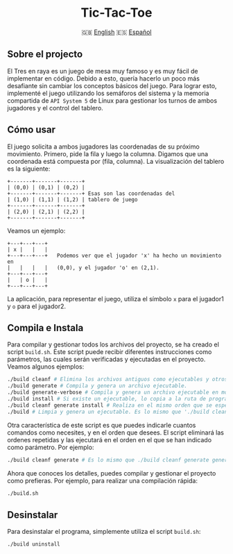 <div class="languages" align="center">

# Tic-Tac-Toe

:uk: <a href="https://github.com/dpv927/tic-tac-toe">English</a>
:es: <a href="#">Español</a>
</div>

## Sobre el projecto
El Tres en raya es un juego de mesa muy famoso y es muy fácil de implementar en código. Debido a esto, quería hacerlo un poco más desafiante sin cambiar los
conceptos básicos del juego. Para lograr esto, implementé el juego utilizando los semáforos del sistema y la memoria compartida de `API System 5` de Linux 
para gestionar los turnos de ambos jugadores y el control del tablero.

## Cómo usar
El juego solicita a ambos jugadores las coordenadas de su próximo movimiento. Primero, pide la fila y luego la columna. Digamos que una coordenada está 
compuesta por (fila, columna). La visualización del tablero es la siguiente:
```
+-------+-------+-------+
| (0,0) | (0,1) | (0,2) |
+-------+-------+-------+ Esas son las coordenadas del
| (1,0) | (1,1) | (1,2) | tablero de juego
+-------+-------+-------+
| (2,0) | (2,1) | (2,2) |
+-------+-------+-------+

```
Veamos un ejemplo:
```
+---+---+---+
| x |   |   |
+---+---+---+   Podemos ver que el jugador 'x' ha hecho un movimiento en
|   |   |   |   (0,0), y el jugador 'o' en (2,1).
+---+---+---+
|   | o |   |
+---+---+---+
```
La aplicación, para representar el juego, utiliza el símbolo `x` para el jugador1 y `o` para el jugador2. 

## Compila e Instala
Para compilar y gestionar todos los archivos del proyecto, se ha creado el script `build.sh`. Este script puede recibir diferentes instrucciones como
parámetros, las cuales serán verificadas y ejecutadas en el proyecto. Veamos algunos ejemplos:
```bash
./build cleanf # Elimina los archivos antiguos como ejecutables y otros archivos objeto.
./build generate # Compila y genera un archivo ejecutable.
./build generate-verbose # Compila y genera un archivo ejecutable en modo detallado.
./build install # Si existe un ejecutable, lo copia a la ruta de programas.
./build cleanf generate install # Realiza en el mismo orden que se especifican todos los comandos ya descritos.
./build # Limpia y genera un ejecutable. Es lo mismo que './build cleanf generate' pero más rápido.
```
Otra característica de este script es que puedes indicarle cuantos comandos como necesites, y en el orden que desees. El script eliminará las ordenes
repetidas y las ejecutará en el orden en el que se han indicado como parámetro. Por ejemplo:
```bash
./build cleanf generate # Es lo mismo que ./build cleanf generate generate o ./build cleanf generate cleanf ...
```

Ahora que conoces los detalles, puedes compilar y gestionar el proyecto como prefieras. Por ejemplo, para realizar una compilación rápida:
```bash
./build.sh
```

## Desinstalar
Para desinstalar el programa, simplemente utiliza el script `build.sh`:
```bash
./build uninstall
```
